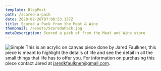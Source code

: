```yaml
---
template: BlogPost
path: /scored-a-pack
date: 2020-02-20T07:08:53.137Z
title: Scored a Pack from the Meat & Wine
thumbnail: /assets/ScoredaPack.jpg
metaDescription: Scored a pack of from the Meat and Wine store
---
```


![Simple](/assests/ScoredaPack.jpg)
This is an acrylic on canvas piece done by Jared Faulkner, this piece is meant to highlight the details of life and see the detail in all the small things that life has to offer you. For information on purchasing this piece contact Jared at jaredkfaulkner@gmail.com.
